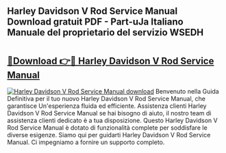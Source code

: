 ## Harley Davidson V Rod Service Manual Download gratuit PDF - Part-uJa Italiano Manuale del proprietario del servizio WSEDH

# <h2><a href="http://dfc3sk.blite.top/?on=Harley+Davidson+V+Rod+Service+Manual">🔗Download 👉🔴 Harley Davidson V Rod Service Manual</a></h2>

[![Harley Davidson V Rod Service Manual download](https://i.imgur.com/lujVjoI.png)](http://dfc3sk.blite.top/?on=Harley+Davidson+V+Rod+Service+Manual)
Benvenuto nella Guida Definitiva per il tuo nuovo Harley Davidson V Rod Service Manual, che garantisce Un'esperienza fluida ed efficiente. Assistenza clienti Harley Davidson V Rod Service Manual se hai bisogno di aiuto, il nostro team di assistenza clienti dedicato è a tua disposizione. Questo Harley Davidson V Rod Service Manual è dotato di funzionalità complete per soddisfare le diverse esigenze. Siamo qui per guidarti Harley Davidson V Rod Service Manual. Ci impegniamo a fornire un supporto completo.
